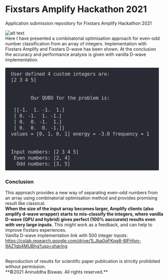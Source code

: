 # Fixstars Amplify Hackathon 2021
Application submission repository for Fixstars Amplify Hackathon 2021

![alt text](https://code4coding.com/wp-content/uploads/2019/03/evenoddarray.jpg) <br>
Here I have presented a combinatorial optimisation approach for even-odd number classification from an array of integers. Implementation with Fixstars Amplify and Fixstars D-wave has been shown. At the conclusion the accuracy and performance analysis is given with vanilla D-wave implementation. <br>
<br>
![alt text](https://raw.githubusercontent.com/speQtrum/Fixstars_Amplify_Hackathon_2021/main/result.png) <br>

### **Conclusion**
This approach provides a new way of separating even-odd numbers from an array using combinatorial optimisation method and provides promising result like classical. <br>
**When the size of the input array becomes larger, Amplify clients (also amplify d-wave wrapper) starts to mis-classify the integers, where vanilla D-wave (QPU and hybrid) gives perfect (100% aaccurate) results even with very large inputs.** This might work as a feedback, and can help to improve fixstars experiences. <br>
Vanilla D-wave implementation link with 500 integer inputs: https://colab.research.google.com/drive/1LJba0qFKqg8-8lFHlvn-9AZ1gb4MUBhg?usp=sharing

<br>
Reproduction of results for scientific paper publication is strictly prohibited without permission. <br>
**©2021 Aniruddha Biswas. All rights reserved.**

